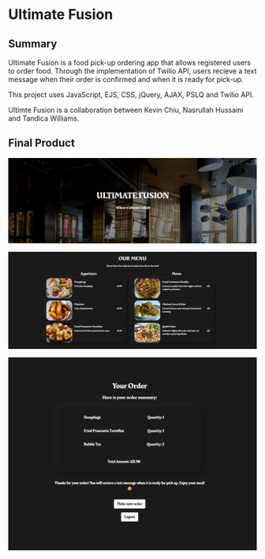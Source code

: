 Ultimate Fusion
=========

## Summary

Ultimate Fusion is a food pick-up ordering app that allows registered users to order food. Through the implementation of Twilio API, users recieve a text message when their order is confirmed and when it is ready for pick-up.

This project uses JavaScript, EJS, CSS, jQuery, AJAX, PSLQ and Twilio API.

Ultimte Fusion is a collaboration between Kevin Chiu, Nasrullah Hussaini and Tandica Williams.


## Final Product

!["Header"](https://github.com/nhussaini/food-pickup-ordering/blob/master/docs/header.png?raw=true)

!["Header"](https://github.com/nhussaini/food-pickup-ordering/blob/master/docs/menu.png?raw=true)

!["Header"](https://github.com/nhussaini/food-pickup-ordering/blob/master/docs/ordersum.png?raw=true)



